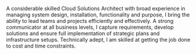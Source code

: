 A considerable skilled Cloud Solutions Architect with broad experience in managing system design, installation, functionality and purpose, I bring the ability to lead teams and projects efficiently and effectively. A strong communicator at all business levels, I capture requirements, develop solutions and ensure full implementation of strategic plans and infrastructure setups. Technically adept, I am skilled at getting the job done to cost and time constraints.

<!---
mohang6770/mohang6770 is a ✨ special ✨ repository because its `README.md` (this file) appears on your GitHub profile.
You can click the Preview link to take a look at your changes.
--->

